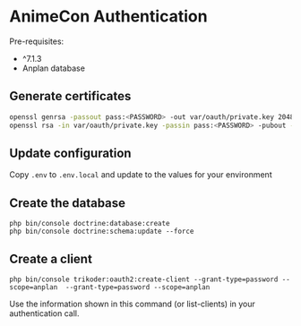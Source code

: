 # AnimeCon Authentication
Pre-requisites:
* ^7.1.3
* Anplan database

## Generate certificates
```sh
openssl genrsa -passout pass:<PASSWORD> -out var/oauth/private.key 2048
openssl rsa -in var/oauth/private.key -passin pass:<PASSWORD> -pubout -out var/oauth/public.key
```

## Update configuration
Copy `.env` to `.env.local` and update to the values for your environment

## Create the database
```shell script
php bin/console doctrine:database:create
php bin/console doctrine:schema:update --force 
```

## Create a client
```shell script
php bin/console trikoder:oauth2:create-client --grant-type=password --scope=anplan  --grant-type=password --scope=anplan
```

Use the information shown in this command (or list-clients) in your authentication call.